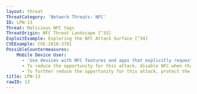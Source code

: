 ```yaml
---
layout: threat
ThreatCategory: 'Network Threats: NFC'
ID: LPN-13
Threat: Malicious NFC tags
ThreatOrigin: NFC Threat Landscape [^33]
ExploitExample: Exploring the NFC Attack Surface [^34]
CVEExample: CVE-2016-3761
PossibleCountermeasures:
    Mobile Device User:
      - 'Use devices with NFC features and apps that explicitly request user authorization prior to following URLs or executing potentially harmful instructions on the device. See __QR Codes and NFC Chips: Preview-and-Authorize Should be Default__ [^39]'
      - To reduce the opportunity for this attack, disable NFC when that feature is not in use.
      - To further reduce the opportunity for this attack, protect the device from malicious signals using a NFC-blocking case when that features is not in use.
title: LPN-13
rawID: 13
---
```

